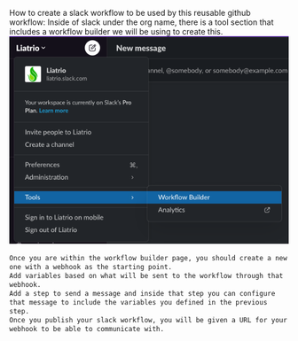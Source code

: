 How to create a slack workflow to be used by this reusable github workflow:
  Inside of slack under the org name, there is a tool section that includes a workflow builder we will be using to create this.
  ![alt text](https://github.com/liatrio/github-workflows/blob/cve-notification-workflow/.github/workflows/docs/workflow-builder-location.png?raw=true)

    Once you are within the workflow builder page, you should create a new one with a webhook as the starting point.
    Add variables based on what will be sent to the workflow through that webhook.
    Add a step to send a message and inside that step you can configure that message to include the variables you defined in the previous step.
    Once you publish your slack workflow, you will be given a URL for your webhook to be able to communicate with.
